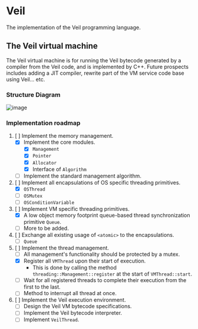 # Veil
The implementation of the Veil programming language.

## The Veil virtual machine
The Veil virtual machine is for running the Veil bytecode generated by a compiler from the Veil code, and is implemented by C++.
Future prospects includes adding a JIT compiler, rewrite part of the VM service code base using Veil... etc.

### Structure Diagram
![image](https://user-images.githubusercontent.com/47113671/218408370-62ccc500-b42c-4ad9-a5a5-44ebfab9e195.png)

### Implementation roadmap
1. [ ] Implement the memory management.
   - [x] Implement the core modules.
     - [x] ```Management```
     - [x] ```Pointer```
     - [x] ```Allocator```
     - [x] Interface of ```Algorithm```
   - [ ] Implement the standard management algorithm.

2. [ ] Implement all encapsulations of OS specific threading primitives.
   - [x] ```OSThread```
   - [ ] ```OSMutex```
   - [ ] ```OSConditionVariable```

3. [ ] Implement VM specific threading primitives.
    - [x] A low object memory footprint queue-based thread synchronization primitive ```Queue```.
    - [ ] More to be added.

4. [ ] Exchange all existing usage of ```<atomic>``` to the encapsulations.
   - [ ] ```Queue```

5. [ ] Implement the thread management.
   - [ ] All management's functionality should be protected by a mutex.
   - [x] Register all ```VMThread``` upon their start of execution.
     - This is done by calling the method ```threading::Management::register``` at the start of ```VMThread::start```.
   - [ ] Wait for all registered threads to complete their execution from the first to the last.
   - [ ] Method to interrupt all thread at once.

6. [ ] Implement the Veil execution environment.
   - [ ] Design the Veil VM bytecode specifications.
   - [ ] Implement the Veil bytecode interpreter.
   - [ ] Implement ```VeilThread```.
